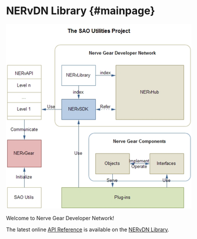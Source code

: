 # NERvDN Library {#mainpage}

![The SAO Utilities Project](project.jpg)

Welcome to Nerve Gear Developer Network!

The latest online [API Reference](modules.html) is available on the [NERvDN Library](http://nvg.gpbeta.com/library).